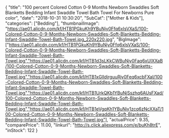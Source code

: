 {
	"title": "100 percent Colored Cotton 0-9 Months Newborn Swaddles Soft Blanketts Bedding Infant Swaddle Towel Bath Towel For Newborns Pure color",
	"date": "2018-10-31 10:30:20",
	"SubCat": ["Mother & Kids"],
	"categories": ["Bedding"],
	"thumbnailImage": "https://ae01.alicdn.com/kf/HTB1PGkuKh9YBuNjy0Ffq6xIsVXaS/100-Colored-Cotton-0-9-Months-Newborn-Swaddles-Soft-Blanketts-Bedding-Infant-Swaddle-Towel-Bath-Towel.jpg_220x220.jpg",
	"BigImage": ["https://ae01.alicdn.com/kf/HTB1PGkuKh9YBuNjy0Ffq6xIsVXaS/100-Colored-Cotton-0-9-Months-Newborn-Swaddles-Soft-Blanketts-Bedding-Infant-Swaddle-Towel-Bath-Towel.jpg","https://ae01.alicdn.com/kf/HTB1d3sLKkCWBuNjy0Faq6xUlXXaB/100-Colored-Cotton-0-9-Months-Newborn-Swaddles-Soft-Blanketts-Bedding-Infant-Swaddle-Towel-Bath-Towel.jpg","https://ae01.alicdn.com/kf/HTB1xGlIdjrguuRjy0Feq6xcbFXaI/100-Colored-Cotton-0-9-Months-Newborn-Swaddles-Soft-Blanketts-Bedding-Infant-Swaddle-Towel-Bath-Towel.jpg","https://ae01.alicdn.com/kf/HTB1UrkQKb1YBuNjSszhq6AUsFXad/100-Colored-Cotton-0-9-Months-Newborn-Swaddles-Soft-Blanketts-Bedding-Infant-Swaddle-Towel-Bath-Towel.jpg","https://ae01.alicdn.com/kf/HTB1eVgqKh1YBuNjy1zcq6zNcXXaT/100-Colored-Cotton-0-9-Months-Newborn-Swaddles-Soft-Blanketts-Bedding-Infant-Swaddle-Towel-Bath-Towel.jpg"],
	"actualPrice": 9.35,
	"comparePrice": 11.00,
	"linkurl": "http://s.click.aliexpress.com/e/buKh8trE",
	"inStock": 122
}
